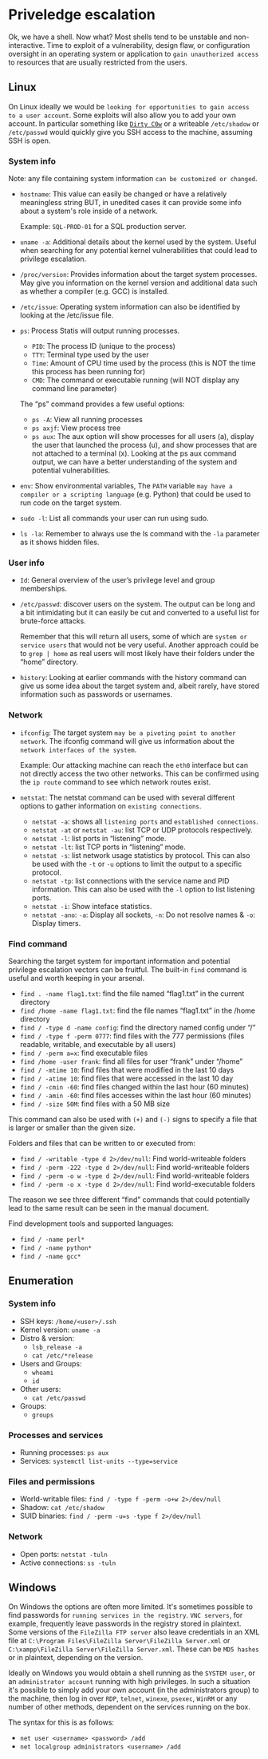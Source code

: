 # Priveledge escalation
Ok, we have a shell. Now what? Most shells tend to be unstable and non-interactive. Time to exploit of a vulnerability, design flaw, or configuration oversight in an operating system or application to `gain unauthorized access` to resources that are usually restricted from the users.

## Linux
On Linux ideally we would be `looking for opportunities to gain access to a user account`. Some exploits will also allow you to add your own account. In particular something like [`Dirty C0w`](https://dirtycow.ninja/) or a writeable `/etc/shadow` or `/etc/passwd` would quickly give you SSH access to the machine, assuming SSH is open.

### System info
Note: any file containing system information `can be customized or changed`.

- `hostname`: This value can easily be changed or have a relatively meaningless string BUT, in unedited cases it can provide some info about a system's role inside of a network.

  Example: `SQL-PROD-01` for a SQL production server.

- `uname -a`: Additional details about the kernel used by the system. Useful when searching for any potential kernel vulnerabilities that could lead to privilege escalation.
- `/proc/version`: Provides information about the target system processes. May give you information on the kernel version and additional data such as whether a compiler (e.g. GCC) is installed.
- `/etc/issue`: Operating system information can also be identified by looking at the /etc/issue file.
- `ps`: Process Statis will output running processes.
  - `PID`: The process ID (unique to the process)
  - `TTY`: Terminal type used by the user
  - `Time`: Amount of CPU time used by the process (this is NOT the time this process has been running for)
  - `CMD`: The command or executable running (will NOT display any command line parameter)

  The “ps” command provides a few useful options:
  - `ps -A`: View all running processes
  - `ps axjf`: View process tree
  - `ps aux`: The aux option will show processes for all users (a), display the user that launched the process (u), and show processes that are not attached to a terminal (x). Looking at the ps aux command output, we can have a better understanding of the system and potential vulnerabilities.
- `env`: Show environmental variables, The `PATH` variable `may have a compiler or a scripting language` (e.g. Python) that could be used to run code on the target system.
- `sudo -l`: List all commands your user can run using sudo.
- `ls -la`: Remember to always use the ls command with the `-la` parameter as it shows hidden files.

### User info
- `Id`: General overview of the user’s privilege level and group memberships.
- `/etc/passwd`: discover users on the system. The output can be long and a bit intimidating but it can easily be cut and converted to a useful list for brute-force attacks.

  Remember that this will return all users, some of which are `system or service users` that would not be very useful. Another approach could be to `grep | home` as real users will most likely have their folders under the “home” directory.

- `history`: Looking at earlier commands with the history command can give us some idea about the target system and, albeit rarely, have stored information such as passwords or usernames.

### Network
- `ifconfig`: The target system `may be a pivoting point to another network`. The ifconfig command will give us information about the `network interfaces of the system`.

  Example: Our attacking machine can reach the `eth0` interface but can not directly access the two other networks. This can be confirmed using the `ip route` command to see which network routes exist.
- `netstat`: The netstat command can be used with several different options to gather information on `existing connections`.
  - `netstat -a`: shows all `listening ports` and `established connections`.
  - `netstat -at` or `netstat -au`: list TCP or UDP protocols respectively.
  - `netstat -l`: list ports in “listening” mode.
  - `netstat -lt`: list TCP ports in “listening” mode.
  - `netstat -s`: list network usage statistics by protocol. This can also be used with the `-t` or `-u` options to limit the output to a specific protocol.
  - `netstat -tp`: list connections with the service name and PID information. This can also be used with the `-l` option to list listening ports.
  - `netstat -i`: Show inteface statistics.
  - `netstat -ano`: `-a`: Display all sockets, `-n`: Do not resolve names & `-o`: Display timers.

### Find command
Searching the target system for important information and potential privilege escalation vectors can be fruitful. The built-in `find` command is useful and worth keeping in your arsenal.

- `find . -name flag1.txt`: find the file named “flag1.txt” in the current directory
- `find /home -name flag1.txt`: find the file names “flag1.txt” in the /home directory
- `find / -type d -name config`: find the directory named config under “/”
- `find / -type f -perm 0777`: find files with the 777 permissions (files readable, writable, and executable by all users)
- `find / -perm a=x`: find executable files
- `find /home -user frank`: find all files for user “frank” under “/home”
- `find / -mtime 10`: find files that were modified in the last 10 days
- `find / -atime 10`: find files that were accessed in the last 10 day
- `find / -cmin -60`: find files changed within the last hour (60 minutes)
- `find / -amin -60`: find files accesses within the last hour (60 minutes)
- `find / -size 50M`: find files with a 50 MB size

This command can also be used with `(+)` and `(-)` signs to specify a file that is larger or smaller than the given size.

Folders and files that can be written to or executed from:
- `find / -writable -type d 2>/dev/null`: Find world-writeable folders
- `find / -perm -222 -type d 2>/dev/null`: Find world-writeable folders
- `find / -perm -o w -type d 2>/dev/null`: Find world-writeable folders
- `find / -perm -o x -type d 2>/dev/null`: Find world-executable folders

The reason we see three different “find” commands that could potentially lead to the same result can be seen in the manual document.

Find development tools and supported languages:
- `find / -name perl*`
- `find / -name python*`
- `find / -name gcc*`

## Enumeration
### System info
- SSH keys: `/home/<user>/.ssh`
- Kernel version: `uname -a`
- Distro & version:
  - `lsb_release -a`
  - `cat /etc/*release`
- Users and Groups:
  - `whoami`
  - `id`
- Other users:
  - `cat /etc/passwd`
- Groups:
  - `groups`
### Processes and services
- Running processes: `ps aux`
- Services: `systemctl list-units --type=service`
### Files and permissions
- World-writable files: `find / -type f -perm -o+w 2>/dev/null`
- Shadow: `cat /etc/shadow`
- SUID binaries: `find / -perm -u=s -type f 2>/dev/null`
### Network
- Open ports: `netstat -tuln`
- Active connections: `ss -tuln`

## Windows
On Windows the options are often more limited. It's sometimes possible to find passwords for `running services in the registry`. `VNC servers`, for example, frequently leave passwords in the registry stored in plaintext. Some versions of the `FileZilla FTP server` also leave credentials in an XML file at `C:\Program Files\FileZilla Server\FileZilla Server.xml`
 or `C:\xampp\FileZilla Server\FileZilla Server.xml`. These can be `MD5 hashes` or in plaintext, depending on the version.

Ideally on Windows you would obtain a shell running as the `SYSTEM user`, or an `administrator account` running with high privileges. In such a situation it's possible to simply add your own account (in the administrators group) to the machine, then log in over `RDP`, `telnet`, `winexe`, `psexec`, `WinRM` or any number of other methods, dependent on the services running on the box.

The syntax for this is as follows:
- `net user <username> <password> /add`
- `net localgroup administrators <username> /add`